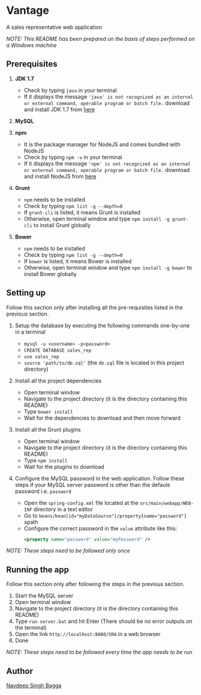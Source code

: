 Vantage
=======

A sales representative web application

_NOTE: This README has been prepared on the basis of steps performed on a Windows machine_

Prerequisites
-------------

1. __JDK 1.7__
    + Check by typing `java` in your terminal
    + If it displays the message `'java' is not recognized as an internal or external command, operable program or batch file.` download and install JDK 1.7 from [here](http://www.oracle.com/technetwork/java/javase/downloads/jdk7-downloads-1880260.html "JDK 1.7")

2. __MySQL__

3. __npm__
    + It is the package manager for NodeJS and comes bundled with NodeJS
    + Check by typing `npm -v` in your terminal
    + If it displays the message `'npm' is not recognized as an internal or external command, operable program or batch file.` download and install NodeJS from [here](http://nodejs.org "NodeJS")

4. __Grunt__
    + `npm` needs to be installed
    + Check by typing `npm list -g --depth=0`
    + If `grunt-cli` is listed, it means Grunt is installed
    + Otherwise, open terminal window and type `npm install -g grunt-cli` to install Grunt globally

5. __Bower__
    + `npm` needs to be installed
    + Check by typing `npm list -g --depth=0`
    + If `bower` is listed, it means Bower is installed
    + Otherwise, open terminal window and type `npm install -g bower` to install Bower globally



Setting up
-----------

Follow this section only after installing all the pre-requisites listed in the previous section.

1. Setup the database by executing the following commands one-by-one in a terminal

    - `mysql -u <username> -p<password>`
    - `CREATE DATABASE sales_rep`
    - `use sales_rep`
    - `source 'path/to/db.sql'` (the `db.sql` file is located in this project directory)

2. Install all the project dependencies

    - Open terminal window
    - Navigate to the project directory (it is the directory containing this README)
    - Type `bower install`
    - Wait for the dependencies to download and then move forward

3. Install all the Grunt plugins

    - Open terminal window
    - Navigate to the project directory (it is the directory containing this README)
    - Type `npm install`
    - Wait for the plugins to download

4. Configure the MySQL password in the web application. Follow these steps if your MySQL server password is other than the defaule password i.e. `password`

    - Open the `spring-config.xml` file located at the `src/main/webapp/WEB-INF` directory in a text editor
    - Go to `beans/bean[id="myDataSource"]/property[name="password"]` xpath
    - Configure the correct password in the `value` attribute like this:
        ```xml
        <property name="password" value="myPassword" />
        ```

_NOTE: These steps need to be followed only once_


Running the app
---------------

Follow this section only after following the steps in the previous section.

1. Start the MySQL server
2. Open terminal window
3. Navigate to the project directory (it is the directory containing this README)
4. Type `run-server.bat` and hit Enter (There should be no error outputs on the terminal)
5. Open the link `http://localhost:8080/SRA` in a web browser
6. Done

_NOTE: These steps need to be followed every time the app needs to be run_


Author
------
[Navdeep Singh Bagga](mailto:navdeepb3191@gmail.com "navdeepb3191@gmail.com")